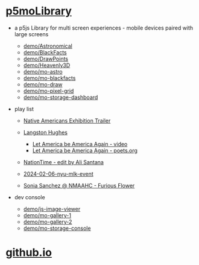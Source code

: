 # [p5moLibrary](https://github.com/molab-itp/p5moLibrary)

- a p5js Library for multi screen experiences - mobile devices paired with large screens

  - [demo/Astronomical](demo/Astronomical?v=138)
  - [demo/BlackFacts](demo/BlackFacts?v=138)
  - [demo/DrawPoints](demo/DrawPoints?v=138)
  - [demo/Heavenly3D](demo/Heavenly3D?v=138)
  - [demo/mo-astro](demo/mo-astro?v=138)
  - [demo/mo-blackfacts](demo/mo-blackfacts?v=138)
  - [demo/mo-draw](demo/mo-draw?v=138)
  - [demo/mo-pixel-grid](demo/mo-pixel-grid?v=138)
  - [demo/mo-storage-dashboard](demo/mo-storage-dashboard?v=138)

- play list

  - [Native Americans Exhibition Trailer](demo/BlackFacts?playlist=hpjNGTYvpxw)

  - [Langston Hughes ](demo/BlackFacts?playlist=XzI3huqpCi4)
    - [Let America be America Again - video](demo/mo-blackfacts?playlist=CFNM8GB_Yp0&title=%E2%98%85)
    - [Let America be America Again - poets.org](https://poets.org/poem/let-america-be-america-again)
  - [NationTime - edit by Ali Santana](demo/mo-blackfacts?playlist=-UtKxghWlvY&title=NationTime%20-%20ELUCID%20-%20BETAMAX&qrcode=NationTime.png)
  - [2024-02-06-nyu-mlk-event](demo/mo-blackfacts?playlist=zbRz5xTaLYI&qrcode=annoucement-01.png&title=2024-02-06-nyu-mlk-event)
  - [Sonia Sanchez @ NMAAHC - Furious Flower](demo/mo-blackfacts?playlist=FNLp8e-cfgk&title=Sonia%20Sanchez)

- dev console

  - [demo/js-image-viewer](demo/js-image-viewer?v=138)
  - [demo/mo-gallery-1](demo/mo-gallery-1?v=138)
  - [demo/mo-gallery-2](demo/mo-gallery-2?v=138)
  - [demo/mo-storage-console](demo/mo-storage-console?v=138)

# [github.io](https://molab-itp.github.io/p5moLibrary/src?v=138)

<!--

- retired
  - [demo/mo-astro-host-0](demo/mo-astro-host-0?v=138)
  - [demo/mo-astro-host-1](demo/mo-astro-host-1?v=138)
  - [demo/mo-astro-remote-0](demo/mo-astro-remote-0?v=138)
  - [demo/mo-astro-remote-1](demo/mo-astro-remote-1?v=138)

  - [demo/mo-blackfacts-host](demo/mo-blackfacts-host?v=138)
  - [demo/mo-blackfacts-remote](demo/mo-blackfacts-remote?v=138)

# https://www.youtube.com/watch?v=hpjNGTYvpxw
# The Land Carries Our Ancestors: Contemporary Art by Native Americans Exhibition Trailer

 -->
